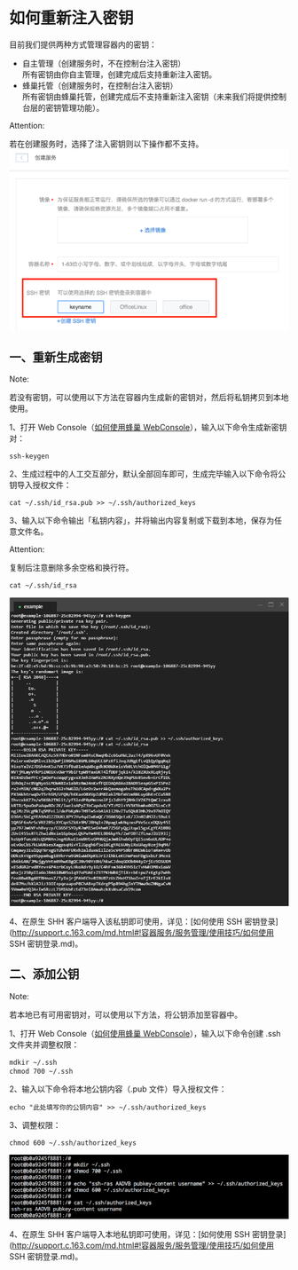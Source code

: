 # 如何重新注入密钥

目前我们提供两种方式管理容器内的密钥：

* 自主管理（创建服务时，不在控制台注入密钥）<br>所有密钥由你自主管理，创建完成后支持重新注入密钥。
* 蜂巢托管（创建服务时，在控制台注入密钥）<br>所有密钥由蜂巢托管，创建完成后不支持重新注入密钥（未来我们将提供控制台层的密钥管理功能）。

<span>Attention:</span><div class="alertContent">若在创建服务时，选择了注入密钥则以下操作都不支持。![](../image/如何重新注入密钥-选择注入密钥.png)</div>

## 一、重新生成密钥

<span>Note:</span><div class="alertContent">若没有密钥，可以使用以下方法在容器内生成新的密钥对，然后将私钥拷贝到本地使用。</div>

1、打开 Web Console（[如何使用蜂巢 WebConsole](http://support.c.163.com/md.html#!容器服务/服务管理/使用技巧/如何使用蜂巢WebConsole.md)），输入以下命令生成新密钥对：

	ssh-keygen

2、生成过程中的人工交互部分，默认全部回车即可，生成完毕输入以下命令将公钥导入授权文件：
	
	cat ~/.ssh/id_rsa.pub >> ~/.ssh/authorized_keys

3、输入以下命令输出「私钥内容」，并将输出内容复制或下载到本地，保存为任意文件名。

<span>Attention:</span><div class="alertContent">复制后注意删除多余空格和换行符。</div>

	cat ~/.ssh/id_rsa

![](../image/如何使用SSH密钥登录-重新注入密钥.png)

4、在原生 SHH 客户端导入该私钥即可使用，详见：[如何使用 SSH 密钥登录](http://support.c.163.com/md.html#!容器服务/服务管理/使用技巧/如何使用 SSH 密钥登录.md)。


## 二、添加公钥

<span>Note:</span><div class="alertContent">若本地已有可用密钥对，可以使用以下方法，将公钥添加至容器中。</div>

1、打开 Web Console（[如何使用蜂巢 WebConsole](http://support.c.163.com/md.html#!容器服务/服务管理/使用技巧/如何使用蜂巢WebConsole.md)），输入以下命令创建 .ssh 文件夹并调整权限：

	mdkir ~/.ssh
	chmod 700 ~/.ssh

2、输入以下命令将本地公钥内容（.pub 文件）导入授权文件：

	echo "此处填写你的公钥内容" >> ~/.ssh/authorized_keys

3、调整权限：

	chmod 600 ~/.ssh/authorized_keys

![](../image/如何重新注入密钥-添加公钥.png)

4、在原生 SHH 客户端导入本地私钥即可使用，详见：[如何使用 SSH 密钥登录](http://support.c.163.com/md.html#!容器服务/服务管理/使用技巧/如何使用 SSH 密钥登录.md)。










